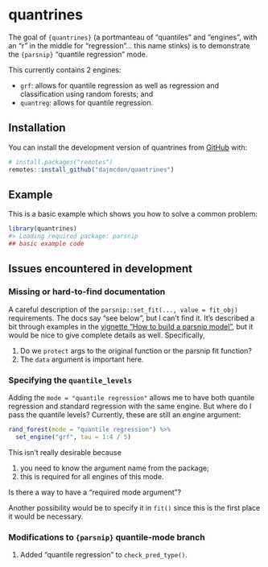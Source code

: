 
<!-- README.md is generated from README.Rmd. Please edit that file -->

# quantrines

<!-- badges: start -->
<!-- badges: end -->

The goal of `{quantrines}` (a portmanteau of “quantiles” and “engines”,
with an “r” in the middle for “regression”… this name stinks) is to
demonstrate the `{parsnip}` “quantile regression” mode.

This currently contains 2 engines:

- `grf`: allows for quantile regression as well as regression and
  classification using random forests; and
- `quantreg`: allows for quantile regression.

## Installation

You can install the development version of quantrines from
[GitHub](https://github.com/) with:

``` r
# install.packages("remotes")
remotes::install_github("dajmcdon/quantrines")
```

## Example

This is a basic example which shows you how to solve a common problem:

``` r
library(quantrines)
#> Loading required package: parsnip
## basic example code
```

## Issues encountered in development

### Missing or hard-to-find documentation

A careful description of the `parsnip::set_fit(..., value = fit_obj)`
requirements. The docs say “see below”, but I can’t find it. It’s
described a bit through examples in the [vignette “How to build a
parsnip model”](https://www.tidymodels.org/learn/develop/models/), but
it would be nice to give complete details as well. Specifically,

1.  Do we `protect` args to the original function or the parsnip fit
    function?
2.  The `data` argument is important here.

### Specifying the `quantile_levels`

Adding the `mode = "quantile regression"` allows me to have both
quantile regression and standard regression with the same engine. But
where do I pass the quantile levels? Currently, these are still an
engine argument:

``` r
rand_forest(mode = "quantile regression") %>% 
  set_engine("grf", tau = 1:4 / 5)
```

This isn’t really desirable because

1.  you need to know the argument name from the package;
2.  this is required for all engines of this mode.

Is there a way to have a “required mode argument”?

Another possibility would be to specify it in `fit()` since this is the
first place it would be necessary.

### Modifications to `{parsnip}` quantile-mode branch

1.  Added “quantile regression” to `check_pred_type()`.
